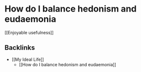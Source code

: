 # How do I balance hedonism and eudaemonia
[[Enjoyable usefulness]]

## Backlinks
* [[My Ideal Life]]
	* [[How do I balance hedonism and eudaemonia]]

<!-- #p2 -->

<!-- {BearID:83CCDBC6-A00C-4185-A990-3D22DBF233AA-31913-00004553BC4A3BAA} -->
